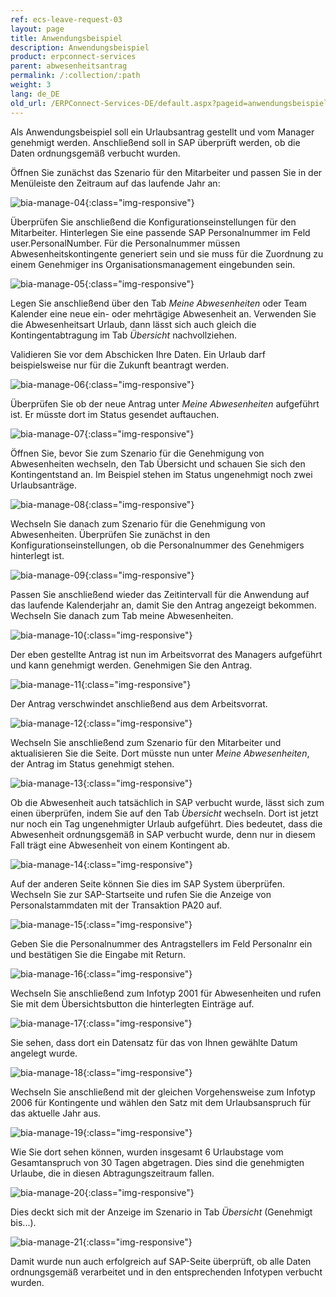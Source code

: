 ```yaml
---
ref: ecs-leave-request-03
layout: page
title: Anwendungsbeispiel
description: Anwendungsbeispiel
product: erpconnect-services
parent: abwesenheitsantrag
permalink: /:collection/:path
weight: 3
lang: de_DE
old_url: /ERPConnect-Services-DE/default.aspx?pageid=anwendungsbeispiel
---
```


Als Anwendungsbeispiel soll ein Urlaubsantrag gestellt und vom Manager genehmigt werden. Anschließend soll in SAP überprüft werden, ob die Daten ordnungsgemäß verbucht wurden. 
    
Öffnen Sie zunächst das Szenario für den Mitarbeiter und passen Sie in der Menüleiste den Zeitraum auf das laufende Jahr an:

![bia-manage-04](/img/content/bia-manage-04.png){:class="img-responsive"}

Überprüfen Sie anschließend die Konfigurationseinstellungen für den Mitarbeiter. Hinterlegen Sie eine passende SAP Personalnummer im Feld user.PersonalNumber. Für die Personalnummer müssen Abwesenheitskontingente generiert sein und sie muss für die Zuordnung zu einem Genehmiger ins Organisationsmanagement eingebunden sein.  

![bia-manage-05](/img/content/bia-manage-05.png){:class="img-responsive"}

Legen Sie anschließend über den Tab *Meine Abwesenheiten* oder Team Kalender eine neue ein- oder mehrtägige Abwesenheit an. Verwenden Sie die Abwesenheitsart Urlaub, dann lässt sich auch gleich die Kontingentabtragung im Tab *Übersicht* nachvollziehen. 

Validieren Sie vor dem Abschicken Ihre Daten. Ein Urlaub darf beispielsweise nur für die Zukunft beantragt werden. 

![bia-manage-06](/img/content/bia-manage-06.png){:class="img-responsive"}

Überprüfen Sie ob der neue Antrag unter *Meine Abwesenheiten* aufgeführt ist. Er müsste dort im Status gesendet auftauchen. 

![bia-manage-07](/img/content/bia-manage-07.png){:class="img-responsive"}

Öffnen Sie, bevor Sie zum Szenario für die Genehmigung von Abwesenheiten wechseln, den Tab Übersicht und schauen Sie sich den Kontingentstand an. Im Beispiel stehen im Status ungenehmigt noch zwei Urlaubsanträge.

![bia-manage-08](/img/content/bia-manage-08.png){:class="img-responsive"}

Wechseln Sie danach zum Szenario für die Genehmigung von Abwesenheiten. Überprüfen Sie zunächst in den Konfigurationseinstellungen, ob die Personalnummer des Genehmigers hinterlegt ist.

![bia-manage-09](/img/content/bia-manage-09.png){:class="img-responsive"}

Passen Sie anschließend wieder das Zeitintervall für die Anwendung auf das laufende Kalenderjahr an, damit Sie den Antrag angezeigt bekommen. Wechseln Sie danach zum Tab meine Abwesenheiten. 

![bia-manage-10](/img/content/bia-manage-10.png){:class="img-responsive"}

Der eben gestellte Antrag ist nun im Arbeitsvorrat des Managers aufgeführt und kann genehmigt werden. Genehmigen Sie den Antrag.

![bia-manage-11](/img/content/bia-manage-11.png){:class="img-responsive"}

Der Antrag verschwindet anschließend aus dem Arbeitsvorrat.

![bia-manage-12](/img/content/bia-manage-12.png){:class="img-responsive"}

Wechseln Sie anschließend zum Szenario für den Mitarbeiter und aktualisieren Sie die Seite. Dort müsste nun unter *Meine Abwesenheiten*, der Antrag im Status genehmigt stehen. 

![bia-manage-13](/img/content/bia-manage-13.png){:class="img-responsive"}

Ob die Abwesenheit auch tatsächlich in SAP verbucht wurde, lässt sich zum einen überprüfen, indem Sie auf den Tab *Übersicht* wechseln. Dort ist jetzt nur noch ein Tag ungenehmigter Urlaub aufgeführt. Dies bedeutet, dass die Abwesenheit ordnungsgemäß in SAP verbucht wurde, denn nur in diesem Fall trägt eine Abwesenheit von einem Kontingent ab. 


![bia-manage-14](/img/content/bia-manage-14.png){:class="img-responsive"}

Auf der anderen Seite können Sie dies im SAP System überprüfen. Wechseln Sie zur SAP-Startseite und rufen Sie die Anzeige von Personalstammdaten mit der Transaktion PA20 auf.

![bia-manage-15](/img/content/bia-manage-15.png){:class="img-responsive"}

Geben Sie die Personalnummer des Antragstellers im Feld Personalnr ein und bestätigen Sie die Eingabe mit Return.

![bia-manage-16](/img/content/bia-manage-16.png){:class="img-responsive"}

Wechseln Sie anschließend zum Infotyp 2001 für Abwesenheiten und rufen Sie mit dem Übersichtsbutton die hinterlegten Einträge auf.

![bia-manage-17](/img/content/bia-manage-17.png){:class="img-responsive"}

Sie sehen, dass dort ein Datensatz für das von Ihnen gewählte Datum angelegt wurde.

![bia-manage-18](/img/content/bia-manage-18.png){:class="img-responsive"}

Wechseln Sie anschließend mit der gleichen Vorgehensweise zum Infotyp 2006 für Kontingente und wählen den Satz mit dem Urlaubsanspruch für das aktuelle Jahr aus. 

![bia-manage-19](/img/content/bia-manage-19.png){:class="img-responsive"}

Wie Sie dort sehen können, wurden insgesamt 6 Urlaubstage vom Gesamtanspruch von 30 Tagen abgetragen. Dies sind die genehmigten Urlaube, die in diesen Abtragungszeitraum fallen. 

![bia-manage-20](/img/content/bia-manage-20.png){:class="img-responsive"}

Dies deckt sich mit der Anzeige im Szenario in Tab *Übersicht* (Genehmigt bis...). 

![bia-manage-21](/img/content/bia-manage-21.png){:class="img-responsive"}

Damit wurde nun auch erfolgreich auf SAP-Seite überprüft, ob alle Daten ordnungsgemäß verarbeitet und in den entsprechenden Infotypen verbucht wurden.
 
